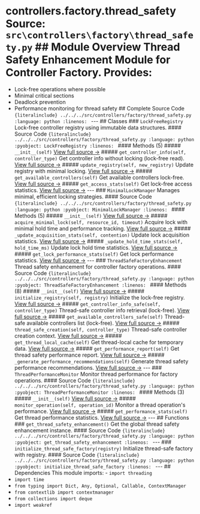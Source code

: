 # controllers.factory.thread_safety **Source:** `src\controllers\factory\thread_safety.py` ## Module Overview Thread Safety Enhancement Module for Controller Factory. Provides:
- Lock-free operations where possible
- Minimal critical sections
- Deadlock prevention
- Performance monitoring for thread safety ## Complete Source Code ```{literalinclude} ../../../src/controllers/factory/thread_safety.py
:language: python
:linenos:
``` --- ## Classes ### `LockFreeRegistry` Lock-free controller registry using immutable data structures. #### Source Code ```{literalinclude} ../../../src/controllers/factory/thread_safety.py
:language: python
:pyobject: LockFreeRegistry
:linenos:
``` #### Methods (5) ##### `__init__(self)` [View full source →](#method-lockfreeregistry-__init__) ##### `get_controller_info(self, controller_type)` Get controller info without locking (lock-free read). [View full source →](#method-lockfreeregistry-get_controller_info) ##### `update_registry(self, new_registry)` Update registry with minimal locking. [View full source →](#method-lockfreeregistry-update_registry) ##### `get_available_controllers(self)` Get available controllers lock-free. [View full source →](#method-lockfreeregistry-get_available_controllers) ##### `get_access_stats(self)` Get lock-free access statistics. [View full source →](#method-lockfreeregistry-get_access_stats) --- ### `MinimalLockManager` Manages minimal, efficient locking strategies. #### Source Code ```{literalinclude} ../../../src/controllers/factory/thread_safety.py
:language: python
:pyobject: MinimalLockManager
:linenos:
``` #### Methods (5) ##### `__init__(self)` [View full source →](#method-minimallockmanager-__init__) ##### `acquire_minimal_lock(self, resource_id, timeout)` Acquire lock with minimal hold time and performance tracking. [View full source →](#method-minimallockmanager-acquire_minimal_lock) ##### `_update_acquisition_stats(self, contention)` Update lock acquisition statistics. [View full source →](#method-minimallockmanager-_update_acquisition_stats) ##### `_update_hold_time_stats(self, hold_time_ms)` Update lock hold time statistics. [View full source →](#method-minimallockmanager-_update_hold_time_stats) ##### `get_lock_performance_stats(self)` Get lock performance statistics. [View full source →](#method-minimallockmanager-get_lock_performance_stats) --- ### `ThreadSafeFactoryEnhancement` Thread safety enhancement for controller factory operations. #### Source Code ```{literalinclude} ../../../src/controllers/factory/thread_safety.py
:language: python
:pyobject: ThreadSafeFactoryEnhancement
:linenos:
``` #### Methods (8) ##### `__init__(self)` [View full source →](#method-threadsafefactoryenhancement-__init__) ##### `initialize_registry(self, registry)` Initialize the lock-free registry. [View full source →](#method-threadsafefactoryenhancement-initialize_registry) ##### `get_controller_info_safe(self, controller_type)` Thread-safe controller info retrieval (lock-free). [View full source →](#method-threadsafefactoryenhancement-get_controller_info_safe) ##### `get_available_controllers_safe(self)` Thread-safe available controllers list (lock-free). [View full source →](#method-threadsafefactoryenhancement-get_available_controllers_safe) ##### `thread_safe_creation(self, controller_type)` Thread-safe controller creation context. [View full source →](#method-threadsafefactoryenhancement-thread_safe_creation) ##### `get_thread_local_cache(self)` Get thread-local cache for temporary data. [View full source →](#method-threadsafefactoryenhancement-get_thread_local_cache) ##### `get_performance_report(self)` Get thread safety performance report. [View full source →](#method-threadsafefactoryenhancement-get_performance_report) ##### `_generate_performance_recommendations(self)` Generate thread safety performance recommendations. [View full source →](#method-threadsafefactoryenhancement-_generate_performance_recommendations) --- ### `ThreadPerformanceMonitor` Monitor thread performance for factory operations. #### Source Code ```{literalinclude} ../../../src/controllers/factory/thread_safety.py
:language: python
:pyobject: ThreadPerformanceMonitor
:linenos:
``` #### Methods (3) ##### `__init__(self)` [View full source →](#method-threadperformancemonitor-__init__) ##### `monitor_operation(self, operation_id)` Monitor a thread operation's performance. [View full source →](#method-threadperformancemonitor-monitor_operation) ##### `get_performance_stats(self)` Get thread performance statistics. [View full source →](#method-threadperformancemonitor-get_performance_stats) --- ## Functions ### `get_thread_safety_enhancement()` Get the global thread safety enhancement instance. #### Source Code ```{literalinclude} ../../../src/controllers/factory/thread_safety.py
:language: python
:pyobject: get_thread_safety_enhancement
:linenos:
``` --- ### `initialize_thread_safe_factory(registry)` Initialize thread-safe factory with registry. #### Source Code ```{literalinclude} ../../../src/controllers/factory/thread_safety.py
:language: python
:pyobject: initialize_thread_safe_factory
:linenos:
``` --- ## Dependencies This module imports: - `import threading`
- `import time`
- `from typing import Dict, Any, Optional, Callable, ContextManager`
- `from contextlib import contextmanager`
- `from collections import deque`
- `import weakref`
